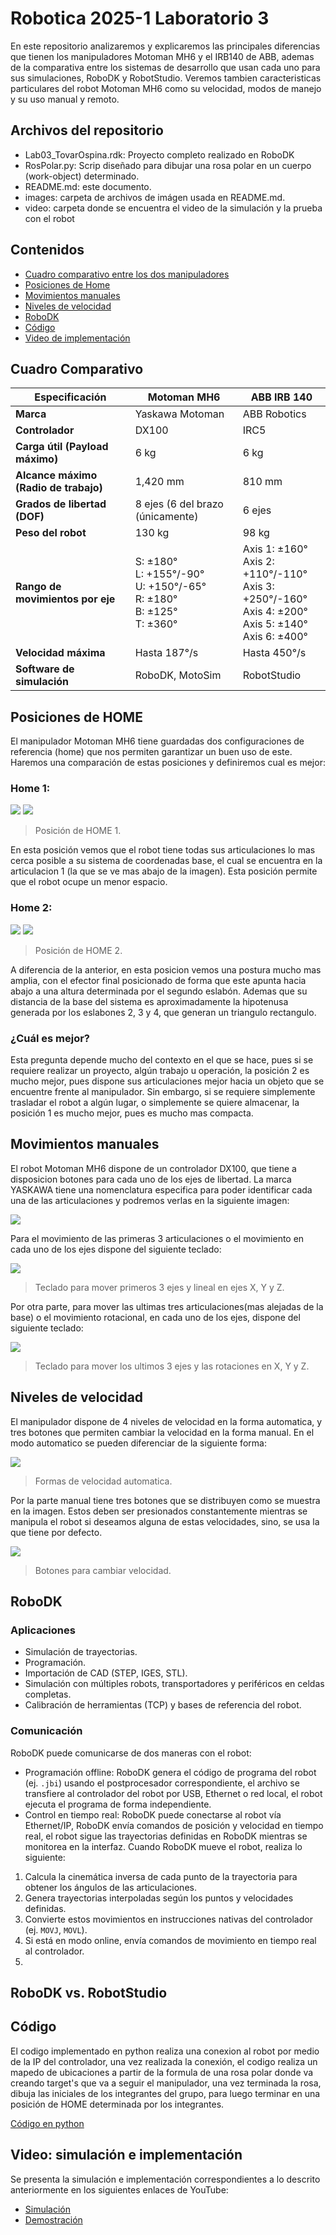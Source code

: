 # Robotica 2025-1 Laboratorio 3

En este repositorio analizaremos y explicaremos las principales diferencias que tienen los manipuladores Motoman MH6 y el IRB140 de ABB, ademas de la comparativa entre los sistemas de desarrollo que usan cada uno para sus simulaciones, RoboDK y RobotStudio. Veremos tambien caracteristicas particulares del robot Motoman MH6 como su velocidad, modos de manejo y su uso manual y remoto.



## Archivos del repositorio
- Lab03_TovarOspina.rdk: Proyecto completo realizado en RoboDK
- RosPolar.py: Scrip diseñado para dibujar una rosa polar en un cuerpo (work-object) determinado.
- README.md: este documento.
- images: carpeta de archivos de imágen usada en README.md.
- video: carpeta donde se encuentra el video de la simulación y la prueba con el robot



## Contenidos
- [Cuadro comparativo entre los dos manipuladores](#cuadro-comparativo)
- [Posiciones de Home](#posiciones-de-home)
- [Movimientos manuales](#movimientos-manuales)
- [Niveles de velocidad](#niveles-de-velocidad)
- [RoboDK](#robodk)
- [Código](#código)
- [Video de implementación](#video-simulación-e-implementación)



## Cuadro Comparativo
| **Especificación** | **Motoman MH6** | **ABB IRB 140** |
|---------------------|-----------------|----------------|
| **Marca** | Yaskawa Motoman | ABB Robotics |
| **Controlador** | DX100 | IRC5 |
| **Carga útil (Payload máximo)** | 6 kg | 6 kg |
| **Alcance máximo (Radio de trabajo)** | 1,420 mm | 810 mm |
| **Grados de libertad (DOF)** | 8 ejes (6 del brazo (únicamente) | 6 ejes |
| **Peso del robot** | 130 kg | 98 kg |
| **Rango de movimientos por eje** | S: ±180°<br>L: +155°/-90°<br>U: +150°/-65°<br>R: ±180°<br>B: ±125°<br>T: ±360° | Axis 1: ±160°<br>Axis 2: +110°/-110°<br>Axis 3: +250°/-160°<br>Axis 4: ±200°<br>Axis 5: ±140°<br>Axis 6: ±400° |
| **Velocidad máxima** | Hasta 187°/s | Hasta 450°/s |
| **Software de simulación** | RoboDK, MotoSim | RobotStudio |



## Posiciones de HOME
El manipulador Motoman MH6 tiene guardadas dos configuraciones de referencia (home) que nos permiten garantizar un buen uso de este. Haremos una comparación de estas posiciones y definiremos cual es mejor:

### Home 1:

![](images/home1_1.jpeg)
![](images/home1_2.jpeg)

> Posición de HOME 1.

En esta posición vemos que el robot tiene todas sus articulaciones lo mas cerca posible a su sistema de coordenadas base, el cual se encuentra en la articulacion 1 (la que se ve mas abajo de la imagen). Esta posición permite que el robot ocupe un menor espacio.

### Home 2:

![](images/home2_1.jpeg)
![](images/home2_1.jpeg)

> Posición de HOME 2.

A diferencia de la anterior, en esta posicion vemos una postura mucho mas amplia, con el efector final posicionado de forma que este apunta hacia abajo a una altura determinada por el segundo eslabón. Ademas que su distancia de la base del sistema es aproximadamente la hipotenusa generada por los eslabones 2, 3 y 4, que generan un triangulo rectangulo.

### ¿Cuál es mejor?
Esta pregunta depende mucho del contexto en el que se hace, pues si se requiere realizar un proyecto, algún trabajo u operación, la posición 2 es mucho mejor, pues dispone sus articulaciones mejor hacia un objeto que se encuentre frente al manipulador. Sin embargo, si se requiere simplemente trasladar el robot a algún lugar, o simplemente se quiere almacenar, la posición 1 es mucho mejor, pues es mucho mas compacta.



## Movimientos manuales
El robot Motoman MH6 dispone de un controlador DX100, que tiene a disposicion botones para cada uno de los ejes de libertad. La marca YASKAWA tiene una nomenclatura especifica para poder identificar cada una de las articulaciones y podremos verlas en la siguiente imagen:

![](images/nomen.png)

Para el movimiento de las primeras 3 articulaciones o el movimiento en cada uno de los ejes dispone del siguiente teclado:

![](images/teclado_tras.png)

> Teclado para mover primeros 3 ejes y lineal en ejes X, Y y Z.

Por otra parte, para mover las ultimas tres articulaciones(mas alejadas de la base) o el movimiento rotacional, en cada uno de los ejes, dispone del siguiente teclado:

![](images/teclado_rot.png)

> Teclado para mover los ultimos 3 ejes y las rotaciones en X, Y y Z.



## Niveles de velocidad
El manipulador dispone de 4 niveles de velocidad en la forma automatica, y tres botones que permiten cambiar la velocidad en la forma manual. En el modo automatico se pueden diferenciar de la siguiente forma:

![](images/vel.png)

> Formas de velocidad automatica.

Por la parte manual tiene tres botones que se distribuyen como se muestra en la imagen. Estos deben ser presionados constantemente mientras se manipula el robot si deseamos alguna de estas velocidades, sino, se usa la que tiene por defecto.

![](images/vel_manu.png)

> Botones para cambiar velocidad.



## RoboDK
### Aplicaciones
- Simulación de trayectorias. 
- Programación.
- Importación de CAD (STEP, IGES, STL).
- Simulación con múltiples robots, transportadores y periféricos en celdas completas.  
- Calibración de herramientas (TCP) y bases de referencia del robot.
### Comunicación
RoboDK puede comunicarse de dos maneras con el robot:
- Programación offline: RoboDK genera el código de programa del robot (ej. `.jbi`) usando el postprocesador correspondiente, el archivo se transfiere al controlador del robot por USB, Ethernet o red local, el robot ejecuta el programa de forma independiente.
- Control en tiempo real: RoboDK puede conectarse al robot vía Ethernet/IP, RoboDK envía comandos de posición y velocidad en tiempo real, el robot sigue las trayectorias definidas en RoboDK mientras se monitorea en la interfaz.
Cuando RoboDK mueve el robot, realiza lo siguiente:
1. Calcula la cinemática inversa de cada punto de la trayectoria para obtener los ángulos de las articulaciones.
2. Genera trayectorias interpoladas según los puntos y velocidades definidas.
3. Convierte estos movimientos en instrucciones nativas del controlador (ej. `MOVJ`, `MOVL`).
4. Si está en modo online, envía comandos de movimiento en tiempo real al controlador.
5. 

## RoboDK vs. RobotStudio



## Código
El codigo implementado en python realiza una conexion al robot por medio de la IP del controlador, una vez realizada la conexión, el codigo realiza un mapedo de ubicaciones a partir de la formula de una rosa polar donde va creando target's que va a seguir el manipulador, una vez terminada la rosa, dibuja las iniciales de los integrantes del grupo, para luego terminar en una posición de HOME determinada por los integrantes.

[Código en python](src/RosPolar.py)



## Video: simulación e implementación
Se presenta la simulación e implementación correspondientes a lo descrito anteriormente en los siguientes enlaces de YouTube: 
- [Simulación](https://youtu.be/0AYZHtmjUtQ)
- [Demostración](https://youtu.be/n1M_4gDCe98)

